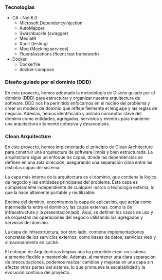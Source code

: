 ### Tecnologías

* C# - Net 6.0
    * Microsoft.DependencyInjection
    * AutoMapper
    * Swashbuckle (swagger)
    * MediatR
    * Xunit (testing)
    * Moq (Mocking services)
    * FluentAssetions (fluent test framework)
* Docker
    * Dockerfile
    * docker-compose

### Diseño guiado por el dominio (DDD)

En este proyecto, hemos adoptado la metodología de Diseño guiado por el dominio (DDD) para estructurar y organizar nuestra arquitectura de software. DDD nos ha permitido enfocarnos en el núcleo del problema y crear un modelo de dominio que refleje fielmente el lenguaje y las reglas de negocio. Además, hemos identificado y aislado conceptos clave del dominio como entidades, agregados, servicios y eventos para mantener una arquitectura altamente cohesiva y desacoplada.

### Clean Arquitecture

En este proyecto, hemos implementado el principio de Clean Architecture para construir una arquitectura de software limpia y bien estructurada. La arquitectura sigue un enfoque de capas, donde las dependencias se definen en una sola dirección, asegurando una separación clara entre las distintas capas del sistema.

La capa más interna de la arquitectura es el dominio, que contiene la lógica de negocio y las entidades principales del problema. Esta capa es completamente independiente de cualquier marco o tecnología externa, lo que la hace altamente portable y reutilizable.

Encima del dominio, encontramos la capa de aplicación, que actúa como intermediaria entre el dominio y las capas externas, como la de infraestructura y la presentación(api). Aquí, se definen los casos de uso y se orquestan las operaciones del negocio utilizando los agregados y servicios del dominio.

La capa de infraestructura, por otro lado, contiene implementaciones concretas de los servicios externos, como bases de datos, servicios web y almacenamiento en caché.

El enfoque de Arquitecturas limpias nos ha permitido crear un sistema altamente flexible y mantenible. Además, al mantener una clara separación de preocupaciones, podemos realizar cambios y mejoras en una capa sin afectar otras partes del sistema, lo que promueve la escalabilidad y la evolución continua del proyecto.
